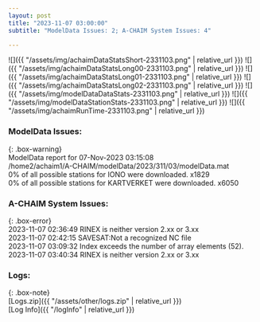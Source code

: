 ```yaml
---
layout: post
title: "2023-11-07 03:00:00"
subtitle: "ModelData Issues: 2; A-CHAIM System Issues: 4"

---
```


![]({{ "/assets/img/achaimDataStatsShort-2331103.png" | relative_url }})
![]({{ "/assets/img/achaimDataStatsLong00-2331103.png" | relative_url }})
![]({{ "/assets/img/achaimDataStatsLong01-2331103.png" | relative_url }})
![]({{ "/assets/img/achaimDataStatsLong02-2331103.png" | relative_url }})
![]({{ "/assets/img/modelDataDataStats-2331103.png" | relative_url }})
![]({{ "/assets/img/modelDataStationStats-2331103.png" | relative_url }})
![]({{ "/assets/img/achaimRunTime-2331103.png" | relative_url }})


### ModelData Issues:  
  
{: .box-warning}  
 ModelData report for 07-Nov-2023 03:15:08   
 /home2/achaim1/A-CHAIM/modelData/2023/311/03/modelData.mat   
 0% of all possible stations for IONO were downloaded. x1829   
 0% of all possible stations for KARTVERKET were downloaded. x6050   
  
### A-CHAIM System Issues:  
  
{: .box-error}  
2023-11-07 02:36:49 RINEX is neither version 2.xx or 3.xx  
2023-11-07 02:42:15 SAVESAT:Not a recognized NC file  
2023-11-07 03:09:32 Index exceeds the number of array elements (52).  
2023-11-07 03:40:34 RINEX is neither version 2.xx or 3.xx  

### Logs:  
  
{: .box-note}  
[Logs.zip]({{ "/assets/other/logs.zip" | relative_url }})  
[Log Info]({{ "/logInfo" | relative_url }})  
